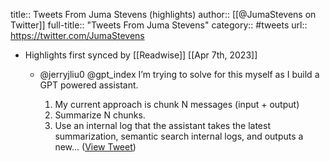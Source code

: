 title:: Tweets From Juma Stevens (highlights)
author:: [[@JumaStevens on Twitter]]
full-title:: "Tweets From Juma Stevens"
category:: #tweets
url:: https://twitter.com/JumaStevens

- Highlights first synced by [[Readwise]] [[Apr 7th, 2023]]
	- @jerryjliu0 @gpt_index I’m trying to solve for this myself as I build a GPT powered assistant.
	  
	  1. My current approach is chunk N messages (input + output)
	  2. Summarize N chunks.
	  3. Use an internal log that the assistant takes the latest summarization, semantic search internal logs, and outputs a new… ([View Tweet](https://twitter.com/JumaStevens/status/1643779470606868482))